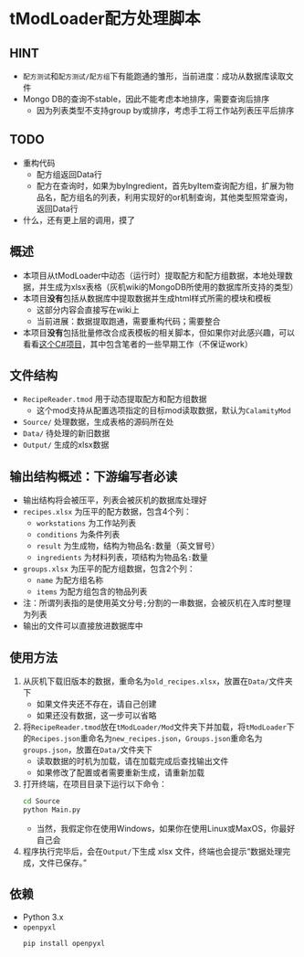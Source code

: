# tModLoader配方处理脚本

## HINT
- `配方测试`和`配方测试/配方组`下有能跑通的雏形，当前进度：成功从数据库读取文件
- Mongo DB的查询不stable，因此不能考虑本地排序，需要查询后排序
  - 因为列表类型不支持group by或排序，考虑手工将工作站列表压平后排序

## TODO
- 重构代码
  - 配方组返回Data行
  - 配方在查询时，如果为byIngredient，首先byItem查询配方组，扩展为物品名，配方组名的列表，利用实现好的or机制查询，其他类型照常查询，返回Data行
- 什么，还有更上层的调用，摸了

## 概述
- 本项目从tModLoader中动态（运行时）提取配方和配方组数据，本地处理数据，并生成为xlsx表格（灰机wiki的MongoDB所使用的数据库所支持的类型）
- 本项目**没有**包括从数据库中提取数据并生成html样式所需的模块和模板
  - 这部分内容会直接写在wiki上
  - 当前进展：数据提取跑通，需要重构代码；需要整合
- 本项目**没有**包括批量修改合成表模板的相关脚本，但如果你对此感兴趣，可以看看[这个C#项目](https://github.com/riiiiiiin/MWEditor)，其中包含笔者的一些早期工作（不保证work）

## 文件结构
- `RecipeReader.tmod` 用于动态提取配方和配方组数据
  - 这个mod支持从配置选项指定的目标mod读取数据，默认为`CalamityMod`
- `Source/` 处理数据，生成表格的源码所在处
- `Data/` 待处理的新旧数据
- `Output/` 生成的xlsx数据

## 输出结构概述：下游编写者必读
- 输出结构将会被压平，列表会被灰机的数据库处理好
- `recipes.xlsx` 为压平的配方数据，包含4个列：
  - `workstations` 为工作站列表
  - `conditions` 为条件列表
  - `result` 为生成物，结构为物品名`:`数量（英文冒号）
  - `ingredients` 为材料列表，项结构为物品名`:`数量
- `groups.xlsx` 为压平的配方组数据，包含2个列：
  - `name` 为配方组名称
  - `items` 为配方组包含的物品列表
- 注：所谓列表指的是使用英文分号`;`分割的一串数据，会被灰机在入库时整理为列表
- 输出的文件可以直接放进数据库中

## 使用方法
1. 从灰机下载旧版本的数据，重命名为`old_recipes.xlsx`，放置在`Data/`文件夹下
   - 如果文件夹还不存在，请自己创建
   - 如果还没有数据，这一步可以省略
2. 将`RecipeReader.tmod`放在`tModLoader/Mod`文件夹下并加载，将`tModLoader`下的`Recipes.json`重命名为`new_recipes.json`，`Groups.json`重命名为`groups.json`，放置在`Data/`文件夹下
   - 读取数据的时机为加载，请在加载完成后查找输出文件
   - 如果修改了配置或者需要重新生成，请重新加载
3. 打开终端，在项目目录下运行以下命令：
    ```sh
    cd Source
    python Main.py
    ```
    - 当然，我假定你在使用Windows，如果你在使用Linux或MaxOS，你最好自己会
4. 程序执行完毕后，会在`Output/`下生成 xlsx 文件，终端也会提示“数据处理完成，文件已保存。”

## 依赖
- Python 3.x
- `openpyxl`
    ```sh
    pip install openpyxl
    ```
